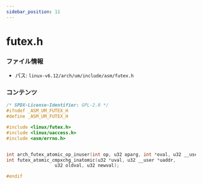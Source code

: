 ```yaml
---
sidebar_position: 11
---
```

# futex.h

### ファイル情報

- パス: `linux-v6.12/arch/um/include/asm/futex.h`

### コンテンツ

```h
/* SPDX-License-Identifier: GPL-2.0 */
#ifndef _ASM_UM_FUTEX_H
#define _ASM_UM_FUTEX_H

#include <linux/futex.h>
#include <linux/uaccess.h>
#include <asm/errno.h>


int arch_futex_atomic_op_inuser(int op, u32 oparg, int *oval, u32 __user *uaddr);
int futex_atomic_cmpxchg_inatomic(u32 *uval, u32 __user *uaddr,
			      u32 oldval, u32 newval);

#endif

```

